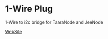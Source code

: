1-Wire Plug
==============

1-Wire to i2c bridge for TaaraNode and JeeNode

[WebSite](https://taaralabs.eu/op1)
